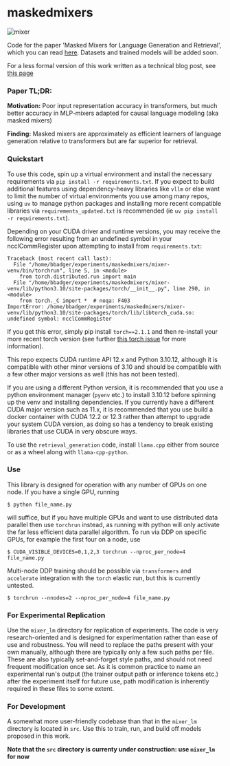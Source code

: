 # maskedmixers

![mixer](cover.png)

Code for the paper 'Masked Mixers for Language Generation and Retrieval', which you can read [here](https://arxiv.org/abs/2409.01482). Datasets and trained models will be added soon.

For a less formal version of this work written as a technical blog post, see [this page](https://blbadger.github.io/smaller-lms.html)

### Paper TL;DR:

**Motivation:** Poor input representation accuracy in transformers, but much better accuracy in MLP-mixers adapted for causal language modeling (aka masked mixers)

**Finding:** Masked mixers are approximately as efficient learners of language generation relative to transformers but are far superior for retrieval.

### Quickstart

To use this code, spin up a virtual environment and install the necessary requirements via `pip install -r requirements.txt`. If you expect to build additional features using dependency-heavy libraries like `vllm` or else want to limit the number of virtual environments you use among many repos, using `uv` to manage python packages and installing more recent compatible libraries via `requirements_updated.txt` is recommended (ie `uv pip install -r requirements.txt`). 

Depending on your CUDA driver and runtime versions, you may receive the following error resulting from an undefined symbol in your ncclCommRegister upon attempting to install from `requirements.txt`:

```
Traceback (most recent call last):
  File "/home/bbadger/experiments/maskedmixers/mixer-venv/bin/torchrun", line 5, in <module>
    from torch.distributed.run import main
  File "/home/bbadger/experiments/maskedmixers/mixer-venv/lib/python3.10/site-packages/torch/__init__.py", line 290, in <module>
    from torch._C import *  # noqa: F403
ImportError: /home/bbadger/experiments/maskedmixers/mixer-venv/lib/python3.10/site-packages/torch/lib/libtorch_cuda.so: undefined symbol: ncclCommRegister
```

If you get this error, simply pip install `torch==2.1.1` and then re-install your more recent torch version (see further [this torch issue](https://github.com/pytorch/pytorch/issues/119932) for more information).

This repo expects CUDA runtime API 12.x and Python 3.10.12, although it is compatible with other minor versions of 3.10 and should be compatible with a few other major versions as well (this has not been tested). 

If you are using a different Python version, it is recommended that you use a python environment manager (`pyenv` etc.) to install 3.10.12 before spinning up the venv and installing dependencies. If you currently have a different CUDA major version such as 11.x, it is recommended that you use build a docker container with CUDA 12.2 or 12.3 rather than attempt to upgrade your system CUDA version, as doing so has a tendency to break existing libraries that use CUDA in very obscure ways.

To use the `retrieval_generation` code, install `llama.cpp` either from source or as a wheel along with `llama-cpp-python`.

### Use

This library is designed for operation with any number of GPUs on one node. If you have a single GPU, running

```
$ python file_name.py
```

will suffice, but if you have multiple GPUs and want to use distributed data parallel then use `torchrun` instead, as running with python will only activate the far less efficient data parallel algorithm. To run via DDP on specific GPUs, for example the first four on a node, use

```
$ CUDA_VISIBLE_DEVICES=0,1,2,3 torchrun --nproc_per_node=4 file_name.py
```

Multi-node DDP training should be possible via `transformers` and `accelerate` integration with the `torch` elastic run, but this is currently untested.

```
$ torchrun --nnodes=2 --nproc_per_node=4 file_name.py
```

### For Experimental Replication

Use the `mixer_lm` directory for replication of experiments. The code is very research-oriented and is designed for experimentation rather than ease of use and robustness. You will need to replace the paths present with your own manually, although there are typically only a few such paths per file. These are also typically set-and-forget style paths, and should not need frequent modification once set. As it is common practice to name an experimental run's output (the trainer output path or inference tokens etc.) after the experiment itself for future use, path modification is inherently required in these files to some extent.

### For Development

A somewhat more user-friendly codebase than that in the `mixer_lm` directory is located in `src`. Use this to train, run, and build off models proposed in this work.

**Note that the `src` directory is currenty under construction: use `mixer_lm` for now**

